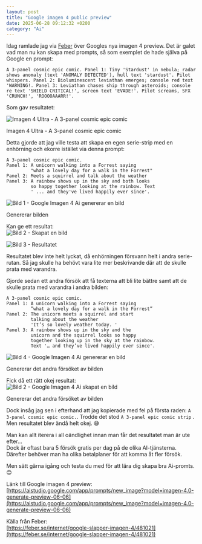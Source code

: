 ```yaml
---
layout: post
title: "Google imagen 4 public preview"
date: 2025-06-28 09:12:32 +0200
category: "Ai"
---
```


Idag ramlade jag via [Feber](https://feber.se/internet/google-slapper-imagen-4/481021/) över Googles nya imagen 4 preview. 
Det är galet vad man nu kan skapa med prompts, så som exemplet de hade själva på Google en prompt:

```
A 3-panel cosmic epic comic. Panel 1: Tiny 'Stardust' in nebula; radar shows anomaly (text 'ANOMALY DETECTED'), hull text 'stardust'. Pilot whispers. Panel 2: Bioluminescent leviathan emerges; console red text 'WARNING!. Panel 3: Leviathan chases ship through asteroids; console re text 'SHIELD CRITICAL!', screen text 'EVADE!'. Pilot screams, SFX 'CRUNCH!', 'ROOOOAAARR!'.
```

Som gav resultatet:

![Imagen 4 Ultra - A 3-panel cosmic epic comic](/img/blogposts/2025-06-28-Google-imagen-4-exempel.jpg)  
<div class="image-description">Imagen 4 Ultra - A 3-panel cosmic epic comic</div>




Detta gjorde att jag ville testa att skapa en egen serie-strip med en enhörning och ekorre istället via denna prompt:  

```
A 3-panel cosmic epic comic. 
Panel 1: A unicorn walking into a Forrest saying 
         "what a lovely day for a walk in the Forrest" 
Panel 2: Meets a squirrel and talk about the weather
Panel 3: A rainbow shows up in the sky and both looks 
         so happy together looking at the rainbow. Text
         ' ... and they've lived happily ever since'.
```

![Bild 1 - Google Imagen 4 Ai genererar en bild](/img/blogposts/2025-06-28-Google-imagen-4-bild1.jpg)
<div class="image-description">Genererar bilden</div>

Kan ge ett resultat:  
![Bild 2 - Skapat en bild](/img/blogposts/2025-06-28-Google-imagen-4-bild2.jpg)

![Bild 3 - Resultatet](/img/blogposts/2025-06-28-Google-imagen-4-bild3.jpg)

Resultatet blev inte helt lyckat, då enhörningen försvann helt i andra serie-rutan. Så jag skulle ha behövt vara lite mer beskrivande där att de skulle prata med varandra. 





Gjorde sedan ett andra försök att få texterna att bli lite bättre samt att de skulle prata med varandra i andra bilden:  
```
A 3-panel cosmic epic comic. 
Panel 1: A unicorn walking into a Forrest saying 
         ”what a lovely day for a walk in the Forrest” 
Panel 2: The unicorn meets a squirrel and start 
         talking about the weather 
         'It’s so lovely weather today. ' 
Panel 3: A rainbow shows up in the sky and the 
         unicorn and the squirrel looks so happy 
         together looking up in the sky at the rainbow. 
         Text '… and they’ve lived happily ever since'.
```

![Bild 4 - Google Imagen 4 Ai genererar en bild](/img/blogposts/2025-06-28-Google-imagen-4-bild4.jpg)
<div class="image-description">Genererar det andra försöket av bilden</div>

Fick då ett rätt okej resultat:  
![Bild 2 - Google Imagen 4 Ai skapat en bild](/img/blogposts/2025-06-28-Google-imagen-4-bild5.jpg)
<div class="image-description">Genererar det andra försöket av bilden</div>


Dock insåg jag sen i efterhand att jag kopierade med fel på första raden: 
`A 3-panel cosmic epic comic.`. Trodde det stod `A 3-panel epic comic strip` .  
Men resultatet blev ändå helt okej. 😅


Man kan allt iterera i all oändlighet innan man får det resultatet man är ute efter...  
Dock är oftast bara 5 försök gratis per dag på de olika AI-tjänsterna. Därefter behöver man ha olika betalplaner för att komma åt fler försök. 


Men sätt gärna igång och testa du med för att lära dig skapa bra Ai-promts. 😊


Länk till Google imagen 4 preview:  
[https://aistudio.google.com/app/prompts/new_image?model=imagen-4.0-generate-preview-06-06](https://aistudio.google.com/app/prompts/new_image?model=imagen-4.0-generate-preview-06-06)


Källa från Feber:  
[https://feber.se/internet/google-slapper-imagen-4/481021](https://feber.se/internet/google-slapper-imagen-4/481021)
